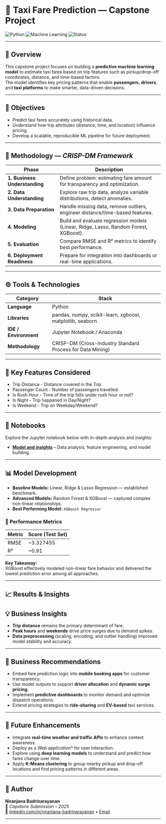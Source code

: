 # 🚖 Taxi Fare Prediction — Capstone Project

![Python](https://img.shields.io/badge/Python-3.10+-blue.svg)
![Machine Learning](https://img.shields.io/badge/Machine%20Learning-Regression-brightgreen.svg)
![Status](https://img.shields.io/badge/Status-Completed-success.svg)

---

## 🧭 Overview  
This capstone project focuses on building a **predictive machine learning model** to estimate taxi fares based on trip features such as pickup/drop-off coordinates, distance, and time-based factors.  
The model identifies key pricing patterns that enable **passengers**, **drivers**, and **taxi platforms** to make smarter, data-driven decisions.

---

## 🎯 Objectives  

- Predict taxi fares accurately using historical data.  
- Understand how trip attributes (distance, time, and location) influence pricing.  
- Develop a scalable, reproducible ML pipeline for future deployment.  

---

## 🧪 Methodology — *CRISP-DM Framework*

| Phase | Description |
|-------|--------------|
| **1. Business Understanding** | Define problem: estimating fare amount for transparency and optimization. |
| **2. Data Understanding** | Explore raw trip data, analyze variable distributions, detect anomalies. |
| **3. Data Preparation** | Handle missing data, remove outliers, engineer distance/time-based features. |
| **4. Modeling** | Build and evaluate regression models (Linear, Ridge, Lasso, Random Forest, XGBoost). |
| **5. Evaluation** | Compare RMSE and R² metrics to identify best performance. |
| **6. Deployment Readiness** | Prepare for integration into dashboards or real-time applications. |

---

## ⚙️ Tools & Technologies  

| Category | Stack |
|-----------|--------|
| **Language** | Python |
| **Libraries** | pandas, numpy, scikit-learn, xgboost, matplotlib, seaborn |
| **IDE / Environment** | Jupyter Notebook / Anaconda |
| **Methodology** | CRISP-DM (Cross-Industry Standard Process for Data Mining) |

---

## 🔑 Key Features Considered

- Trip Distance - Distance covered in the Trip
- Passenger Count - Number of passengers travelled.
- Is Rush Hour - Time of the trip falls under rush hour or not?
- Is Night  - Trip happened in Day/Night?
- Is Weekend - Trip on Weekday/Weekend?

---

## 📖 Notebooks
Explore the Jupyter notebook below with in-depth analysis and insights:

- [**Model and insights**](https://github.com/NiranjanaAnand/MLAI_Mod_24_CapstoneProject/blob/main/Capstone_Project_Taxi_Fare_Prediction.ipynb) – Data analysis, feature engineering, and model building.

---
## 📊 Model Development  

- **Baseline Models:** Linear, Ridge & Lasso Regression — established benchmark.  
- **Advanced Models:** Random Forest & XGBoost — captured complex non-linear relationships.  
- **Best Performing Model:** `XGBoost Regressor`  

### 🧩 Performance Metrics  
| Metric | Score (Test Set) |
|--------|------------------|
| RMSE | ~3.327455 |
| R² | ~0.91 |

**Key Takeaway:**  
XGBoost effectively modeled non-linear fare behavior and delivered the lowest prediction error among all approaches.

---

## 📈 Results & Insights  

## 💡 Business Insights  

- **Trip distance** remains the primary determinant of fare.  
- **Peak hours** and **weekends** drive price surges due to demand spikes. 
- **Data preprocessing** (scaling, encoding, and outlier handling) improved model stability and accuracy.

---

## 🧠 Business Recommendations  

- Embed fare prediction logic into **mobile booking apps** for customer transparency.  
- Use model outputs to support **driver allocation** and **dynamic surge pricing**.  
- Implement **predictive dashboards** to monitor demand and optimize dispatch operations.  
- Extend pricing strategies to **ride-sharing** and **EV-based** taxi services.

---

## 🔮 Future Enhancements  

- Integrate **real-time weather and traffic APIs** to enhance context awareness.  
- Deploy as a *Web application** for user interaction.  
- Explore using **deep learning models** to understand and predict how fares change over time. 
- Apply **K-Means clustering** to group nearby pickup and drop-off locations and find pricing patterns in different areas.

---

## 🧾 Author  

**Niranjana Badrinarayanan**   
📅 *Capstone Submission – 2025*  
🔗 [linkedin.com/in/niranjana-badrinarayanan](https://www.linkedin.com/in/niranjana-badrinarayanan-3068b512/) • [Email](niranjana.badri@gmail.com) 

---



